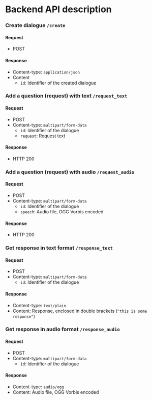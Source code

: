 # Backend API description


### Create dialogue `/create`
#### Request
* POST

#### Response
* Content-type: `application/json`
* Content
    * `id`: Identifier of the created dialogue


### Add a question (request) with text `/request_text`
#### Request
* POST
* Content-type: `multipart/form-data`
    * `id`: Identifier of the dialogue
    * `request`: Request text

#### Response
* HTTP 200


### Add a question (request) with audio `/request_audio`
#### Request
* POST
* Content-type: `multipart/form-data`
    * `id`: Identifier of the dialogue
    * `speech`: Audio file, OGG Vorbis encoded

#### Response
* HTTP 200


### Get response in text format `/response_text`
#### Request
* POST
* Content-type: `multipart/form-data`
    * `id`: Identifier of the dialogue

#### Response
* Content-type: `text/plain`
* Content: Response, enclosed in double brackets (`"this is some response"`)


### Get response in audio format `/response_audio`
#### Request
* POST
* Content-type: `multipart/form-data`
    * `id`: Identifier of the dialogue

#### Response
* Content-type: `audio/ogg`
* Content: Audio file, OGG Vorbis encoded
